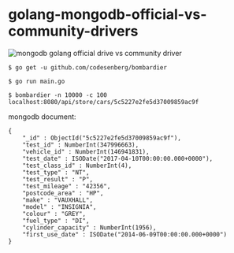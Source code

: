 # golang-mongodb-official-vs-community-drivers
![mongodb golang official drive vs community driver](https://i.imgur.com/QTRUv16.jpg)

```
$ go get -u github.com/codesenberg/bombardier

$ go run main.go

$ bombardier -n 10000 -c 100 localhost:8080/api/store/cars/5c5227e2fe5d37009859ac9f
```

mongodb document:
```
{ 
    "_id" : ObjectId("5c5227e2fe5d37009859ac9f"), 
    "test_id" : NumberInt(347996663), 
    "vehicle_id" : NumberInt(146941831), 
    "test_date" : ISODate("2017-04-10T00:00:00.000+0000"), 
    "test_class_id" : NumberInt(4), 
    "test_type" : "NT", 
    "test_result" : "P", 
    "test_mileage" : "42356", 
    "postcode_area" : "HP", 
    "make" : "VAUXHALL", 
    "model" : "INSIGNIA", 
    "colour" : "GREY", 
    "fuel_type" : "DI", 
    "cylinder_capacity" : NumberInt(1956), 
    "first_use_date" : ISODate("2014-06-09T00:00:00.000+0000")
}
```
